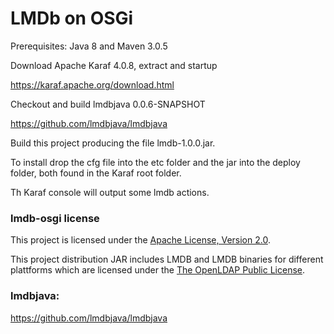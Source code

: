 # LMDb on OSGi

Prerequisites: Java 8 and Maven 3.0.5

Download Apache Karaf 4.0.8, extract and startup

https://karaf.apache.org/download.html

Checkout and build lmdbjava 0.0.6-SNAPSHOT

https://github.com/lmdbjava/lmdbjava

Build this project producing the file lmdb-1.0.0.jar.

To install drop the cfg file into the etc folder and the jar into the deploy folder,
both found in the Karaf root folder.

Th Karaf console will output some lmdb actions.

### lmdb-osgi license

This project is licensed under the
[Apache License, Version 2.0](http://www.apache.org/licenses/LICENSE-2.0.html).

This project distribution JAR includes LMDB and LMDB binaries for different plattforms which are licensed under the
[The OpenLDAP Public License](http://www.openldap.org/software/release/license.html).

### lmdbjava:

https://github.com/lmdbjava/lmdbjava
